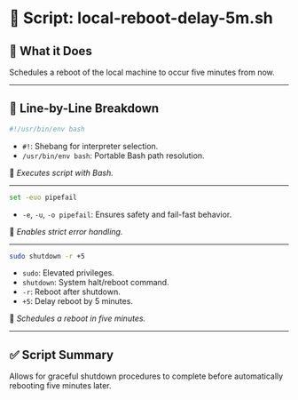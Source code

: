 # 🔄 Script: local-reboot-delay-5m.sh

## 🧠 What it Does
Schedules a reboot of the local machine to occur five minutes from now.

---

## 🧩 Line-by-Line Breakdown

```bash
#!/usr/bin/env bash
```
- `#!`: Shebang for interpreter selection.
- `/usr/bin/env bash`: Portable Bash path resolution.

📌 *Executes script with Bash.*

---

```bash
set -euo pipefail
```
- `-e`, `-u`, `-o pipefail`: Ensures safety and fail-fast behavior.

📌 *Enables strict error handling.*

---

```bash
sudo shutdown -r +5
```
- `sudo`: Elevated privileges.
- `shutdown`: System halt/reboot command.
- `-r`: Reboot after shutdown.
- `+5`: Delay reboot by 5 minutes.

📌 *Schedules a reboot in five minutes.*

---

## ✅ Script Summary
Allows for graceful shutdown procedures to complete before automatically rebooting five minutes later.